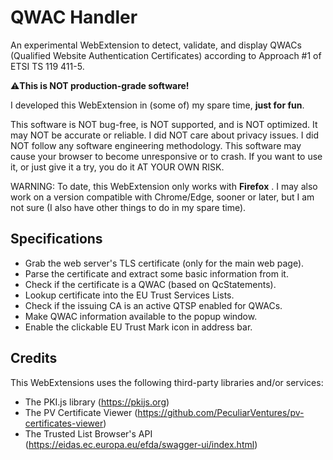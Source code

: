 # QWAC Handler
An experimental WebExtension to detect, validate, and display QWACs (Qualified Website Authentication Certificates) according to Approach #1 of ETSI TS 119 411-5.

⚠**This is NOT production-grade software!**

I developed this WebExtension in (some of) my spare time, __just for fun__.

This software is NOT bug-free, is NOT supported, and is NOT optimized. It may NOT be accurate or reliable. I did NOT care about privacy issues. I did NOT follow any software engineering methodology. This software may cause your browser to become unresponsive or to crash. If you want to use it, or just give it a try, you do it AT YOUR OWN RISK.

WARNING: To date, this WebExtension only works with **Firefox** . I may also work on a version compatible with Chrome/Edge, sooner or later, but I am not sure (I also have other things to do in my spare time).

## Specifications
* Grab the web server's TLS certificate (only for the main web page).
* Parse the certificate and extract some basic information from it.
* Check if the certificate is a QWAC (based on QcStatements).
* Lookup certificate into the EU Trust Services Lists.
* Check if the issuing CA is an active QTSP enabled for QWACs.
* Make QWAC information available to the popup window.
* Enable the clickable EU Trust Mark icon in address bar.

## Credits
This WebExtensions uses the following third-party libraries and/or services:
* The PKI.js library (https://pkijs.org)
* The PV Certificate Viewer (https://github.com/PeculiarVentures/pv-certificates-viewer)
* The Trusted List Browser's API (https://eidas.ec.europa.eu/efda/swagger-ui/index.html)


